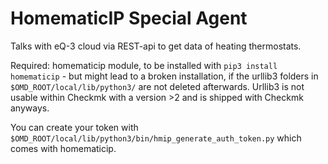 # HomematicIP Special Agent

Talks with eQ-3 cloud via REST-api to get data of heating thermostats.

Required: homematicip module, to be installed with `pip3 install homematicip` - but might lead to a broken installation, if the urllib3 folders in `$OMD_ROOT/local/lib/python3/` are not deleted afterwards.
Urllib3 is not usable within Checkmk with a version >2 and is shipped with Checkmk anyways.

You can create your token with `$OMD_ROOT/local/lib/python3/bin/hmip_generate_auth_token.py` which comes with homematicip. 
